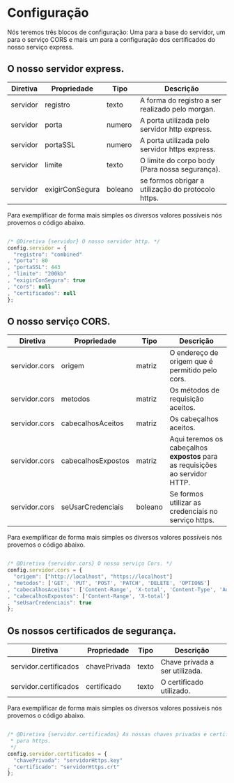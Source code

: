 # Configuração

Nós teremos três blocos de configuração: Uma para a base do servidor, um para o serviço CORS e mais um para a configuração dos certificados
do nosso serviço express.

## O nosso servidor express.

| Diretiva | Propriedade | Tipo | Descrição  |
|---|---|---|---|
| servidor | registro | texto | A forma do registro a ser realizado pelo morgan. |
| servidor | porta | numero | A porta utilizada pelo servidor http express. |
| servidor | portaSSL | numero | A porta utilizada pelo servidor https express. |
| servidor | limite | texto | O limite do corpo body (Para nossa segurança). |
| servidor | exigirConSegura | boleano | se formos obrigar a utilização do protocolo https. |

Para exemplificar de forma mais simples os diversos valores possíveis nós provemos o código abaixo.
```javascript

/* @Diretiva {servidor} O nosso servidor http. */
config.servidor = {
  "registro": "combined"  
, "porta": 80             
, "portaSSL": 443         
, "limite": "200kb"        
, "exigirConSegura": true 
, "cors": null
, "certificados": null
};
```

## O nosso serviço CORS.

| Diretiva | Propriedade | Tipo | Descrição  |
|---|---|---|---|
| servidor.cors | origem | matriz | O endereço de origem que é permitido pelo cors. |
| servidor.cors | metodos | matriz | Os métodos de requisição aceitos. |
| servidor.cors | cabecalhosAceitos | matriz | Os cabeçalhos aceitos. |
| servidor.cors | cabecalhosExpostos | matriz | Aqui teremos os cabeçalhos **expostos** para as requisições ao servidor HTTP. |
| servidor.cors | seUsarCredenciais | boleano | Se formos utilizar as credenciais no serviço https. |

Para exemplificar de forma mais simples os diversos valores possíveis nós provemos o código abaixo.
```javascript

/* @Diretiva {servidor.cors} O nosso serviço Cors. */
config.servidor.cors = {                         
  "origem": ["http://localhost", "https://localhost"]
, "metodos": ['GET', 'PUT', 'POST', 'PATCH', 'DELETE', 'OPTIONS']  
, "cabecalhosAceitos": ['Content-Range', 'X-total', 'Content-Type', 'Authorization', 'X-CSRF-Token', 'X-Requested-With', 'Accept', 'Accept-Version', 'Content-Length', 'Content-MD5', 'Date', 'X-Api-Version']
, "cabecalhosExpostos": ['Content-Range', 'X-total']
, "seUsarCredenciais": true
};
```

## Os nossos certificados de segurança.

| Diretiva | Propriedade | Tipo | Descrição  |
|---|---|---|---|
| servidor.certificados | chavePrivada | texto | Chave privada a ser utilizada. |
| servidor.certificados | certificado | texto | O certificado utilizado. |

Para exemplificar de forma mais simples os diversos valores possíveis nós provemos o código abaixo.
```javascript

/* @Diretiva {servidor.certificados} As nossas chaves privadas e certificados
 * para https. 
 */
config.servidor.certificados = {
  "chavePrivada": "servidorHttps.key" 
, "certificado": "servidorHttps.crt"   
};

```
